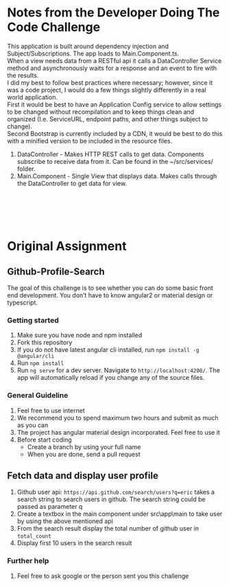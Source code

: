 # Notes from the Developer Doing The Code Challenge
This application is built around dependency injection and Subject/Subscriptions.  The app loads to Main.Component.ts.  
When a view needs data from a RESTful api it calls a DataController Service method and asynchronously waits for a response and an event to fire with the results.  
I did my best to follow best practices where necessary; however, since it was a code project, I would do a few things slightly differently in a real world application.  
First it would be best to have an Application Config service to allow settings to be changed without recompilation and to keep things clean and organized (I.e. ServiceURL, endpoint paths, and other things subject to change).  
Second Bootstrap is currently included by a CDN, it would be best to do this with a minified version to be included in the resource files.



1.  DataController - Makes HTTP REST calls to get data.  Components subscribe to receive data from it.  Can be found in the ~/src/services/ folder.
2.	Main.Component - Single View that displays data.  Makes calls through the DataController to get data for view.






<br />
<br />
<br />
<br />

# Original Assignment

## Github-Profile-Search
The goal of this challenge is to see whether you can do some basic front end development. You don’t have to know angular2 or material design or typescript. 


### Getting started
1.  Make sure you have node  and npm installed
1.  Fork this repository 
1.  If you do not have latest angular cli installed, run `npm install -g @angular/cli`
2.	Run `npm install`
3.	Run `ng serve` for a dev server. Navigate to `http://localhost:4200/`. The app will automatically reload if you change any of the source files.

### General Guideline
1.  Feel free to use internet
3.  We recommend you to spend maximum two hours and submit as much as you can
2.  The project has angular material design incorporated. Feel free to use it 
1.  Before start coding 
    *   Create a branch by using your full name
    *   When you are done, send a pull request



## Fetch data and display user profile
1.	Github user api: `https://api.github.com/search/users?q=eric` takes a search string to search users in github. The search string could be passed as parameter q
4.	Create a textbox in the main component under src\app\main to take user by using the above mentioned api
5.	From the search result display the total number of github user in `total_count`
6.  Display first 10 users in the search result


### Further help
1.  Feel free to ask google or the person sent you this challenge

